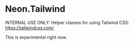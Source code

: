 ﻿Neon.Tailwind
=============

INTERNAL USE ONLY: Helper classes for using Tailwind CSS: https://tailwindcss.com/

This is experimental right now.
